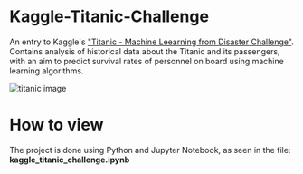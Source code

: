 # Kaggle-Titanic-Challenge

An entry to Kaggle's  ["Titanic - Machine Leearning from Disaster Challenge"](https://www.kaggle.com/c/titanic).
Contains analysis of historical data about the Titanic and its passengers, with an aim to predict survival rates
of personnel on board using machine learning algorithms.

![titanic image](https://i.ibb.co/f8Gy6SG/Titanic-Cobh-Harbour-1912.jpg)

# How to view
The project is done using Python and Jupyter Notebook, as seen in the file: **kaggle_titanic_challenge.ipynb**
